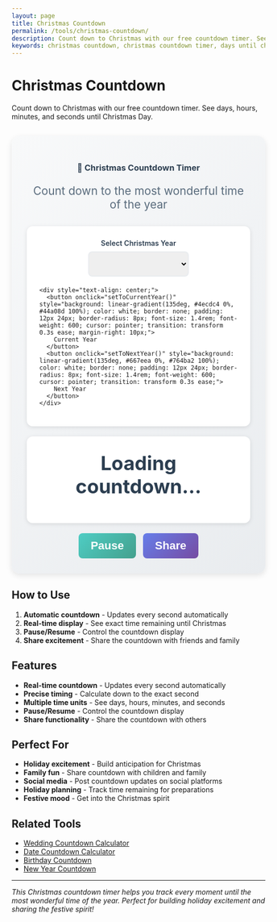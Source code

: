 ```yaml
---
layout: page
title: Christmas Countdown
permalink: /tools/christmas-countdown/
description: Count down to Christmas with our free countdown timer. See days, hours, minutes, and seconds until Christmas Day.
keywords: christmas countdown, christmas countdown timer, days until christmas, christmas countdown calculator, holiday countdown
---
```


<script type="application/ld+json">
{
  "@context": "https://schema.org",
  "@type": "WebApplication",
  "name": "Christmas Countdown",
  "description": "Count down to Christmas with our free countdown timer",
  "url": "https://goalgetter.app/tools/christmas-countdown/",
  "applicationCategory": "UtilityApplication",
  "operatingSystem": "Web Browser",
  "offers": {
    "@type": "Offer",
    "price": "0",
    "priceCurrency": "USD"
  },
  "creator": {
    "@type": "Organization",
    "name": "Goal Getter"
  }
}
</script>

# Christmas Countdown

Count down to Christmas with our free countdown timer. See days, hours, minutes, and seconds until Christmas Day.

<div class="calculator-container" style="background: linear-gradient(135deg, #f8f9fa 0%, #e9ecef 100%); padding: 30px; border-radius: 16px; margin: 30px 0; box-shadow: 0 4px 12px rgba(0,0,0,0.1);">
  <div class="calculator-header" style="text-align: center; margin-bottom: 30px;">
    <h3 style="color: #2c3e50; margin-bottom: 10px;">🎄 Christmas Countdown Timer</h3>
    <p style="color: #5a6c7d; font-size: 1.4rem;">Count down to the most wonderful time of the year</p>
  </div>
  
  <div class="calculator-inputs" style="background: white; padding: 25px; border-radius: 12px; box-shadow: 0 2px 8px rgba(0,0,0,0.1); margin-bottom: 20px;">
    <div style="text-align: center; margin-bottom: 20px;">
      <label for="christmasYear" style="display: block; font-weight: 600; color: #2c3e50; margin-bottom: 8px;">Select Christmas Year</label>
      <select id="christmasYear" style="padding: 12px; border: 2px solid #e9ecef; border-radius: 8px; font-size: 1.1rem; min-width: 200px;" onchange="updateCountdown()">
        <!-- Years will be populated by JavaScript -->
      </select>
    </div>
    
    <div style="text-align: center;">
      <button onclick="setToCurrentYear()" style="background: linear-gradient(135deg, #4ecdc4 0%, #44a08d 100%); color: white; border: none; padding: 12px 24px; border-radius: 8px; font-size: 1.4rem; font-weight: 600; cursor: pointer; transition: transform 0.3s ease; margin-right: 10px;">
        Current Year
      </button>
      <button onclick="setToNextYear()" style="background: linear-gradient(135deg, #667eea 0%, #764ba2 100%); color: white; border: none; padding: 12px 24px; border-radius: 8px; font-size: 1.4rem; font-weight: 600; cursor: pointer; transition: transform 0.3s ease;">
        Next Year
      </button>
    </div>
  </div>
  
  <div class="countdown-display" style="text-align: center; padding: 30px; background: white; border-radius: 12px; box-shadow: 0 2px 8px rgba(0,0,0,0.1); margin-bottom: 20px;">
    <div id="countdownResult" style="font-size: 2.4rem; font-weight: 700; color: #2c3e50; margin-bottom: 20px;">
      Loading countdown...
    </div>
    <div id="countdownDetails" style="display: grid; grid-template-columns: repeat(auto-fit, minmax(120px, 1fr)); gap: 15px;">
      <!-- Countdown boxes will be inserted here -->
    </div>
  </div>
  
  <div class="calculator-actions" style="text-align: center;">
    <button onclick="pauseCountdown()" id="pauseBtn" style="background: linear-gradient(135deg, #4ecdc4 0%, #44a08d 100%); color: white; border: none; padding: 12px 24px; border-radius: 8px; font-size: 1.4rem; font-weight: 600; cursor: pointer; margin-right: 10px;">
      Pause
    </button>
    <button onclick="shareCountdown()" style="background: linear-gradient(135deg, #667eea 0%, #764ba2 100%); color: white; border: none; padding: 12px 24px; border-radius: 8px; font-size: 1.4rem; font-weight: 600; cursor: pointer;">
      Share
    </button>
  </div>
</div>

## How to Use

1. **Automatic countdown** - Updates every second automatically
2. **Real-time display** - See exact time remaining until Christmas
3. **Pause/Resume** - Control the countdown display
4. **Share excitement** - Share the countdown with friends and family

## Features

- **Real-time countdown** - Updates every second automatically
- **Precise timing** - Calculate down to the exact second
- **Multiple time units** - See days, hours, minutes, and seconds
- **Pause/Resume** - Control the countdown display
- **Share functionality** - Share the countdown with others

## Perfect For

- **Holiday excitement** - Build anticipation for Christmas
- **Family fun** - Share countdown with children and family
- **Social media** - Post countdown updates on social platforms
- **Holiday planning** - Track time remaining for preparations
- **Festive mood** - Get into the Christmas spirit

## Related Tools

- [Wedding Countdown Calculator](/tools/wedding-countdown-calculator/)
- [Date Countdown Calculator](/tools/date-countdown-calculator/)
- [Birthday Countdown](/tools/birthday-countdown/)
- [New Year Countdown](/tools/new-year-countdown/)

<script>
let countdownInterval;
let isPaused = false;

function startCountdown() {
  // Clear existing interval
  if (countdownInterval) {
    clearInterval(countdownInterval);
  }
  
  // Start new countdown
  updateCountdown();
  countdownInterval = setInterval(updateCountdown, 1000);
  isPaused = false;
  document.getElementById('pauseBtn').textContent = 'Pause';
}

function updateCountdown() {
  if (isPaused) return;
  
  const now = new Date();
  const selectedYear = parseInt(document.getElementById('christmasYear').value);
  
  // Get Christmas Day for selected year
  const christmas = new Date(selectedYear, 11, 25); // December 25th
  
  const timeDiff = christmas - now;
  
  if (timeDiff <= 0) {
    document.getElementById('countdownResult').innerHTML = '🎉 <br>Merry Christmas!';
    document.getElementById('countdownDetails').innerHTML = '';
    clearInterval(countdownInterval);
    return;
  }
  
  // Calculate time units
  const days = Math.floor(timeDiff / (1000 * 60 * 60 * 24));
  const hours = Math.floor((timeDiff % (1000 * 60 * 60 * 24)) / (1000 * 60 * 60));
  const minutes = Math.floor((timeDiff % (1000 * 60 * 60)) / (1000 * 60));
  const seconds = Math.floor((timeDiff % (1000 * 60)) / 1000);
  
  // Update display
  document.getElementById('countdownResult').innerHTML = `Time until Christmas ${selectedYear}:`;
  
  const countdownBoxes = `
    <div style="background: linear-gradient(135deg, #667eea 0%, #764ba2 100%); color: white; padding: 20px; border-radius: 12px; text-align: center;">
      <div style="font-size: 2.4rem; font-weight: 700;">${days}</div>
      <div style="font-size: 1.2rem; font-weight: 600;">Days</div>
    </div>
    <div style="background: linear-gradient(135deg, #4ecdc4 0%, #44a08d 100%); color: white; padding: 20px; border-radius: 12px; text-align: center;">
      <div style="font-size: 2.4rem; font-weight: 700;">${hours}</div>
      <div style="font-size: 1.2rem; font-weight: 600;">Hours</div>
    </div>
    <div style="background: linear-gradient(135deg, #667eea 0%, #764ba2 100%); color: white; padding: 20px; border-radius: 12px; text-align: center;">
      <div style="font-size: 2.4rem; font-weight: 700;">${minutes}</div>
      <div style="font-size: 1.2rem; font-weight: 600;">Minutes</div>
    </div>
    <div style="background: linear-gradient(135deg, #4ecdc4 0%, #44a08d 100%); color: white; padding: 20px; border-radius: 12px; text-align: center;">
      <div style="font-size: 2.4rem; font-weight: 700;">${seconds}</div>
      <div style="font-size: 1.2rem; font-weight: 600;">Seconds</div>
    </div>
  `;
  
  document.getElementById('countdownDetails').innerHTML = countdownBoxes;
}

function pauseCountdown() {
  isPaused = !isPaused;
  document.getElementById('pauseBtn').textContent = isPaused ? 'Resume' : 'Pause';
}

function shareCountdown() {
  const now = new Date();
  const currentYear = now.getFullYear();
  let christmas = new Date(currentYear, 11, 25);
  
  if (now > christmas) {
    christmas = new Date(currentYear + 1, 11, 25);
  }
  
  const timeDiff = christmas - now;
  const days = Math.floor(timeDiff / (1000 * 60 * 60 * 24));
  
  const shareText = `🎄 Only ${days} days until Christmas! Check out this countdown timer: ${window.location.href}`;
  
  if (navigator.share) {
    navigator.share({
      title: 'Christmas Countdown',
      text: shareText,
      url: window.location.href
    });
  } else {
    // Fallback to clipboard
    navigator.clipboard.writeText(shareText).then(() => {
      alert('Countdown link copied to clipboard!');
    });
  }
}

function setToCurrentYear() {
  const currentYear = new Date().getFullYear();
  document.getElementById('christmasYear').value = currentYear;
  updateCountdown();
}

function setToNextYear() {
  const nextYear = new Date().getFullYear() + 1;
  document.getElementById('christmasYear').value = nextYear;
  updateCountdown();
}

function populateYearDropdown() {
  const currentYear = new Date().getFullYear();
  const yearSelect = document.getElementById('christmasYear');
  
  // Clear existing options
  yearSelect.innerHTML = '';
  
  // Add years from current year to 10 years in the future
  for (let year = currentYear; year <= currentYear + 10; year++) {
    const option = document.createElement('option');
    option.value = year;
    option.textContent = year;
    yearSelect.appendChild(option);
  }
  
  // Set default to current year
  yearSelect.value = currentYear;
}

// Initialize countdown
window.onload = function() {
  populateYearDropdown();
  startCountdown();
};
</script>

---

*This Christmas countdown timer helps you track every moment until the most wonderful time of the year. Perfect for building holiday excitement and sharing the festive spirit!*